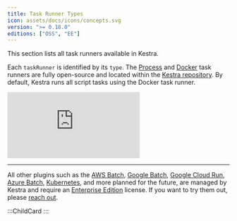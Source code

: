 ```yaml
---
title: Task Runner Types
icon: assets/docs/icons/concepts.svg
version: ">= 0.18.0"
editions: ["OSS", "EE"]
---
```


This section lists all task runners available in Kestra.


Each `taskRunner` is identified by its `type`. The [Process](./01.process-task-runner.md) and [Docker](./02.docker-task-runner.md) task runners are fully open-source and located within the [Kestra repository](https://github.com/kestra-io/kestra). By default, Kestra runs all script tasks using the Docker task runner.

<div class="video-container">
  <iframe src="https://www.youtube.com/embed/89ywEU9hXjI?si=pVnk4GZbVQOGIxfU" title="YouTube video player" frameborder="0" allow="accelerometer; autoplay; clipboard-write; encrypted-media; gyroscope; picture-in-picture; web-share" referrerpolicy="strict-origin-when-cross-origin" allowfullscreen></iframe>
</div>

---

All other plugins such as the [AWS Batch](./04.aws-batch-task-runner.md), [Google Batch](./06.google-batch-task-runner.md), [Google Cloud Run](./07.google-cloudrun-task-runner.md), [Azure Batch](./05.azure-batch-task-runner.md), [Kubernetes](./03.kubernetes-task-runner.md), and more planned for the future, are managed by Kestra and require an [Enterprise Edition](../../06.enterprise/index.md) license. If you want to try them out, please [reach out](/demo).

:::ChildCard
:::


